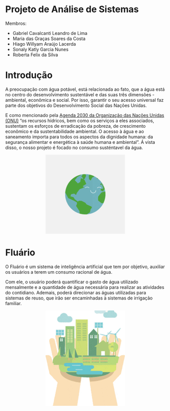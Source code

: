 # Projeto de Análise de Sistemas

Membros:

- Gabriel Cavalcanti Leandro de Lima
- Maria das Graças Soares da Costa
- Hiago Willyam Araújo Lacerda
- Sonaly Katly Garcia Nunes
- Roberta Felix da Silva

# Introdução

A preocupação com água potável, está relacionada ao fato, que a água está no centro do desenvolvimento sustentável e das suas três dimensões - ambiental, econômica e social. 
Por isso, garantir o seu acesso universal faz parte dos objetivos do Desenvolvimento Social das Nações Unidas.

E como mencionado pela [Agenda 2030 da Organização das Nações Unidas (ONU)](https://nacoesunidas.org/pos2015/agenda2030/) “os recursos hídricos, bem como os serviços a eles associados, sustentam os esforços de erradicação da pobreza, de crescimento econômico e da sustentabilidade ambiental. O acesso à água e ao saneamento importa para todos os aspectos da dignidade humana: da segurança alimentar e energética à saúde humana e ambiental”.
Á vista disso, o nosso projeto é focado no consumo susténtavel da água.

<p align="center">
  <img width="250" src="assets/fluario2.gif">
</p>

# Fluário

O Fluário é um sistema de inteligência artificial que tem por objetivo, auxiliar os usuários a terem um consumo racional de água. 

Com ele, o usuário poderá quantificar o gasto de água utilizado mensalmente e a quantidade de água necessária para realizar as atividades do contidiano. Ademais, poderá direcionar as águas utilizadas para sistemas de reuso, que irão ser encaminhadas à sistemas de irrigação familiar.

<p align="center">
  <img width="250" src="assets/fluario.gif">
</p>
